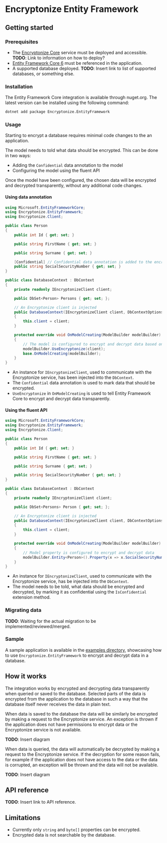 # Encryptonize Entity Framework

## Getting started

### Prerequisites

- The [Encryptonize Core](https://github.com/cyber-crypt-com/encryptonize-core) service must be deployed and accessible. **TODO**: Link to information on how to deploy?
- [Entity Framework Core 6](https://docs.microsoft.com/en-us/ef/core/) must be referenced in the application.
- A supported database deployed. **TODO**: Insert link to list of supported databases, or something else.

### Installation

The Entity Framework Core integration is available through nuget.org. The latest version can be installed using the following command:

```bash
dotnet add package Encryptonize.EntityFramework
```

### Usage

Starting to encrypt a database requires minimal code changes to the an application.

The model needs to told what data should be encrypted. This can be done in two ways:

- Adding the `Confidential` data annotation to the model
- Configuring the model using the fluent API

Once the model have been configured, the chosen data will be encrypted and decrypted transparently, without any additional code changes.

#### Using data annotation

```csharp
using Microsoft.EntityFrameworkCore;
using Encryptonize.EntityFramework;
using Encryptonize.Client;

public class Person
{
    public int Id { get; set; }

    public string FirstName { get; set; }

    public string Surname { get; set; }

    [Confidential] // Confidential data annotation is added to the encrypted property
    public string SocialSecurityNumber { get; set; }
}

public class DatabaseContext : DbContext
{
    private readonly IEncryptonizeClient client;

    public DbSet<Person> Persons { get; set; };

    // An Encryptonize client is injected
    public DatabaseContext(IEncryptonizeClient client, DbContextOptions options) : base(options)
    {
        this.client = client;
    }

    protected override void OnModelCreating(ModelBuilder modelBuilder)
    {
        // The model is configured to encrypt and decrypt data based on data annotations
        modelBuilder.UseEncryptonize(client);
        base.OnModelCreating(modelBuilder);
    }
}
```

- An instance for `IEncryptonizeClient`, used to communicate with the Encryptonize service, has been injected into the `DbContext`.
- The `Confidential` data annotation is used to mark data that should be encrypted.
- `UseEncryptonize` in `OnModelCreating` is used to tell Entity Framework Core to encrypt and decrypt data transparently.

#### Using the fluent API

```csharp
using Microsoft.EntityFrameworkCore;
using Encryptonize.EntityFramework;
using Encryptonize.Client;

public class Person
{
    public int Id { get; set; }

    public string FirstName { get; set; }

    public string Surname { get; set; }

    public string SocialSecurityNumber { get; set; }
}

public class DatabaseContext : DbContext
{
    private readonly IEncryptonizeClient client;

    public DbSet<Persons> Person { get; set; };

    // An Encryptonize client is injected
    public DatabaseContext(IEncryptonizeClient client, DbContextOptions options) : base(options)
    {
        this.client = client;
    }

    protected override void OnModelCreating(ModelBuilder modelBuilder)
    {
        // Model property is configured to encrypt and decrypt data
        modelBuilder.Entity<Person>().Property(x => x.SocialSecurityNumber).IsConfidential(client);
    }
}
```

- An instance for `IEncryptonizeClient`, used to communicate with the Encryptonize service, has be injected into the `DbContext`.
- The model needs to be told, what data should be encrypted and decrypted, by marking it as confidential using the `IsConfidential` extension method.

### Migrating data

**TODO**: Waiting for the actual migration to be implemented/reviewed/merged.

### Sample

A sample application is available in the [examples directory](https://github.com/cyber-crypt-com/encryptonize-entityframework/tree/master/examples/Encryptonize.SampleDB), showcasing how to use `Encryptonize.EntityFramework` to encrypt and decrypt data in a database.

## How it works

The integration works by encrypted and decrypting data transparently when queried or saved to the database. Selected parts of the data is encrypted from the application to the database in such a way that the database itself never receives the data in plain text.

When data is saved to the database the data will be similarly be encrypted by making a request to the Encryptonize service. An exception is thrown if the application does not have permissions to encrypt data or the Encryptonize service is not available.

**TODO**: Insert diagram

When data is queried, the data will automatically be decrypted by making a request to the Encryptonize service. If the decryption for some reason fails, for example if the application does not have access to the data or the data is corrupted, an exception will be thrown and the data will not be available.

**TODO**: Insert diagram

## API reference

**TODO**: Insert link to API reference.

## Limitations

- Currently only `string` and `byte[]` properties can be encrypted.
- Encrypted data is not searchable by the database.
